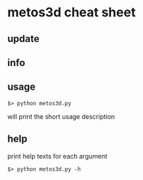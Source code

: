 # metos3d cheat sheet

## update


## info


## usage

```
$> python metos3d.py
```

will print the short usage description

## help

print help texts for each argument

```
$> python metos3d.py -h
```
